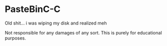# PasteBinC-C
Old shit... i was wiping my disk and realized meh 


Not responsible for any damages of any sort. This is purely for educational purposes.
